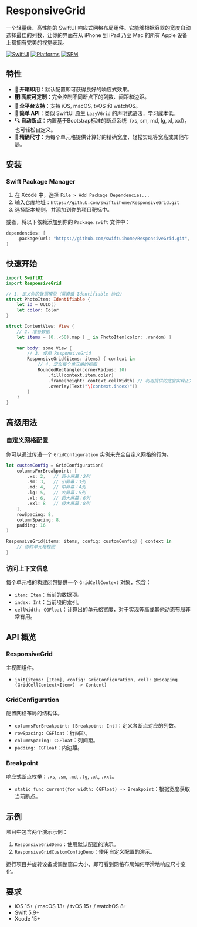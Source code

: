 # ResponsiveGrid

一个轻量级、高性能的 SwiftUI 响应式网格布局组件。它能够根据容器的宽度自动选择最佳的列数，让你的界面在从 iPhone 到 iPad 乃至 Mac 的所有 Apple 设备上都拥有完美的视觉表现。

[![SwiftUI](https://img.shields.io/badge/SwiftUI-5+-orange.svg?style=flat&logo=swift)](https://developer.apple.com/xcode/swiftui/)
[![Platforms](https://img.shields.io/badge/Platforms-iOS%20%7C%20macOS%20%7C%20tvOS%20%7C%20watchOS-lightgrey.svg)](https://developer.apple.com/)
[![SPM](https://img.shields.io/badge/Swift%20Package%20Manager-compatible-brightgreen.svg)](https://swift.org/package-manager/)

## 特性

-   **🚀 开箱即用**：默认配置即可获得良好的响应式效果。
-   **🎛️ 高度可定制**：完全控制不同断点下的列数、间距和边距。
-   **📱 全平台支持**：支持 iOS, macOS, tvOS 和 watchOS。
-   **🧩 简单 API**：类似 SwiftUI 原生 `LazyVGrid` 的声明式语法，学习成本低。
-   **🔍 自动断点**：内置基于Bootstrap标准的断点系统（xs, sm, md, lg, xl, xxl），也可轻松自定义。
-   **📐 精确尺寸**：为每个单元格提供计算好的精确宽度，轻松实现等宽高或其他布局。

## 安装

### Swift Package Manager

1.  在 Xcode 中，选择 `File > Add Package Dependencies...`
2.  输入仓库地址：`https://github.com/swiftuihome/ResponsiveGrid.git`
3.  选择版本规则，并添加到你的项目靶标中。

或者，将以下依赖添加到你的 `Package.swift` 文件中：

```swift
dependencies: [
    .package(url: "https://github.com/swiftuihome/ResponsiveGrid.git", from: "1.0.0")
]
```

## 快速开始

```swift
import SwiftUI
import ResponsiveGrid

// 1. 定义你的数据模型（需遵循 Identifiable 协议）
struct PhotoItem: Identifiable {
    let id = UUID()
    let color: Color
}

struct ContentView: View {
    // 2. 准备数据
    let items = (0..<50).map { _ in PhotoItem(color: .random) }
    
    var body: some View {
        // 3. 使用 ResponsiveGrid
        ResponsiveGrid(items: items) { context in
            // 4. 定义每个单元格的视图
            RoundedRectangle(cornerRadius: 10)
                .fill(context.item.color)
                .frame(height: context.cellWidth) // 利用提供的宽度实现正方形
                .overlay(Text("\(context.index)"))
        }
    }
}
```

## 高级用法

### 自定义网格配置

你可以通过传递一个 `GridConfiguration` 实例来完全自定义网格的行为。

```swift
let customConfig = GridConfiguration(
    columnsForBreakpoint: [
        .xs: 2,   // 超小屏幕：2列
        .sm: 3,   // 小屏幕：3列
        .md: 4,   // 中屏幕：4列
        .lg: 5,   // 大屏幕：5列
        .xl: 6,   // 超大屏幕：6列
        .xxl: 8   // 极大屏幕：8列
    ],
    rowSpacing: 8,
    columnSpacing: 8,
    padding: 16
)

ResponsiveGrid(items: items, config: customConfig) { context in
    // 你的单元格视图
}
```

### 访问上下文信息

每个单元格的构建闭包提供一个 `GridCellContext` 对象，包含：
-   `item: Item`：当前的数据项。
-   `index: Int`：当前项的索引。
-   `cellWidth: CGFloat`：计算出的单元格宽度，对于实现等高或其他动态布局非常有用。

## API 概览

### ResponsiveGrid
主视图组件。
-   `init(items: [Item], config: GridConfiguration, cell: @escaping (GridCellContext<Item>) -> Content)`

### GridConfiguration
配置网格布局的结构体。
-   `columnsForBreakpoint: [Breakpoint: Int]`：定义各断点对应的列数。
-   `rowSpacing: CGFloat`：行间距。
-   `columnSpacing: CGFloat`：列间距。
-   `padding: CGFloat`：内边距。

### Breakpoint
响应式断点枚举：`.xs`, `.sm`, `.md`, `.lg`, `.xl`, `.xxl`。
-   `static func current(for width: CGFloat) -> Breakpoint`：根据宽度获取当前断点。

## 示例

项目中包含两个演示示例：
1.  `ResponsiveGridDemo`：使用默认配置的演示。
2.  `ResponsiveGridCustomConfigDemo`：使用自定义配置的演示。

运行项目并旋转设备或调整窗口大小，即可看到网格布局如何平滑地响应尺寸变化。

## 要求

-   iOS 15+ / macOS 13+ / tvOS 15+ / watchOS 8+
-   Swift 5.9+
-   Xcode 15+
